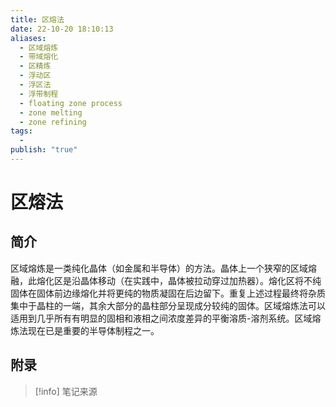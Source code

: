```yaml
---
title: 区熔法
date: 22-10-20 18:10:13
aliases:
  - 区域熔炼
  - 带域熔化
  - 区精炼
  - 浮动区
  - 浮区法
  - 浮带制程
  - floating zone process
  - zone melting
  - zone refining
tags:
  - 
publish: "true"
---
```


# 区熔法

## 简介

区域熔炼是一类纯化晶体（如金属和半导体）的方法。晶体上一个狭窄的区域熔融，此熔化区是沿晶体移动（在实践中，晶体被拉动穿过加热器）。熔化区将不纯固体在固体前边缘熔化并将更纯的物质凝固在后边留下。重复上述过程最终将杂质集中于晶柱的一端，其余大部分的晶柱部分呈现成分较纯的固体。区域熔炼法可以适用到几乎所有有明显的固相和液相之间浓度差异的平衡溶质-溶剂系统。区域熔炼法现在已是重要的半导体制程之一。


## 附录

> [!info] 笔记来源
> 

